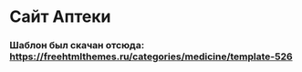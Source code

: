 # Сайт Аптеки
### Шаблон был скачан отсюда: <a href="https://freehtmlthemes.ru/categories/medicine/template-526" target="_blank">https://freehtmlthemes.ru/categories/medicine/template-526</a>
